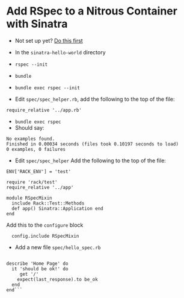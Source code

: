 # Add RSpec to a Nitrous Container with Sinatra

* Not set up yet? [Do this first](./README.md)

* In the ``sinatra-hello-world`` directory
* ``rspec --init``
* ``bundle``
* ``bundle exec rspec --init``
* Edit ``spec/spec_helper.rb``, add the following to the top of the file:
```
require_relative '../app.rb'
```
* ``bundle exec rspec``
* Should say:
```
No examples found.
Finished in 0.00034 seconds (files took 0.10197 seconds to load)
0 examples, 0 failures
```
* Edit ``spec/spec_helper``
Add the following to the top of the file:
```
ENV['RACK_ENV'] = 'test'

require 'rack/test'
require_relative '../app'

module RSpecMixin
  include Rack::Test::Methods
  def app() Sinatra::Application end
end
```
Add this to the ``configure`` block
```
  config.include RSpecMixin
```

* Add a new file ``spec/hello_spec.rb``
```require 'spec_helper'

describe 'Home Page' do
  it 'should be ok!' do
     get '/'
    expect(last_response).to be_ok
  end
end```

